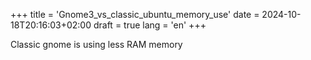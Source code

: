 +++
title = 'Gnome3_vs_classic_ubuntu_memory_use'
date = 2024-10-18T20:16:03+02:00
draft = true
lang = 'en'
+++

Classic gnome is using less RAM memory